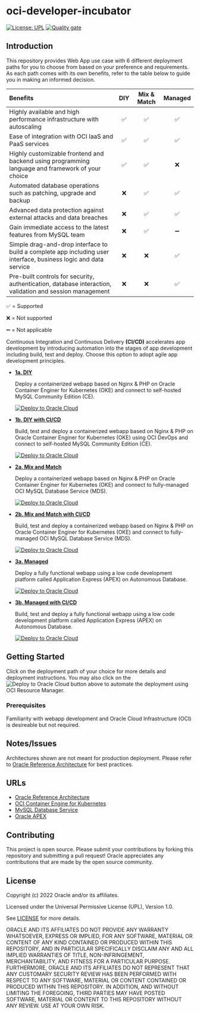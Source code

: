 # oci-developer-incubator

[![License: UPL](https://img.shields.io/badge/license-UPL-green)](https://img.shields.io/badge/license-UPL-green) [![Quality gate](https://sonarcloud.io/api/project_badges/quality_gate?project=oracle-devrel_oci-developer-incubator)](https://sonarcloud.io/dashboard?id=oracle-devrel_oci-developer-incubator)

## Introduction
This repository provides Web App use case with 6 different deployment paths for you to choose from based on your preference and requirements. As each path comes with its own benefits, refer to the table below to guide you in making an informed decision.

| Benefits | DIY | Mix & Match | Managed |
| :--- | :---: | :---: | :---: |
| Highly available and high performance infrastructure with autoscaling | :white_check_mark: | :white_check_mark: | :white_check_mark: |
| Ease of integration with OCI IaaS and PaaS services | :white_check_mark: | :white_check_mark: | :white_check_mark: |
| Highly customizable frontend and backend using programming language and framework of your choice | :white_check_mark: | :white_check_mark: | :x: |
| Automated database operations such as patching, upgrade and backup | :x: | :white_check_mark: | :white_check_mark: |
| Advanced data protection against external attacks and data breaches | :x: | :white_check_mark: | :white_check_mark: |
| Gain immediate access to the latest features from MySQL team | :x: | :white_check_mark: | :heavy_minus_sign: |
| Simple drag-and-drop interface to build a complete app including user interface, business logic and data service | :x: | :x: | :white_check_mark:  |
| Pre-built controls for security, authentication, database interaction, validation and session management | :x: | :x: | :white_check_mark: |

:white_check_mark: = Supported

:x: = Not supported

:heavy_minus_sign: = Not applicable

Continuous Integration and Continuous Delivery **(CI/CD)** accelerates app development by introducing automation into the stages of app development including build, test and deploy. Choose this option to adopt agile app development principles.

* [**1a. DIY**](1a_diy)

    Deploy a containerized webapp based on Nginx & PHP on Oracle Container Enginer for Kubernetes (OKE) and connect to self-hosted MySQL Community Edition (CE).

    [![Deploy to Oracle Cloud](https://oci-resourcemanager-plugin.plugins.oci.oraclecloud.com/latest/deploy-to-oracle-cloud.svg)](https://cloud.oracle.com/resourcemanager/stacks/create?zipUrl=https://<replace_zipfile>)     

* [**1b. DIY with CI/CD**](1b_diy_cicd)

    Build, test and deploy a containerized webapp based on Nginx & PHP on Oracle Container Enginer for Kubernetes (OKE) using OCI DevOps and connect to self-hosted MySQL Community Edition (CE).

    [![Deploy to Oracle Cloud](https://oci-resourcemanager-plugin.plugins.oci.oraclecloud.com/latest/deploy-to-oracle-cloud.svg)](https://cloud.oracle.com/resourcemanager/stacks/create?zipUrl=https://<replace_zipfile>)

* [**2a. Mix and Match**](2a_mixmatch)

    Deploy a containerized webapp based on Nginx & PHP on Oracle Container Enginer for Kubernetes (OKE) and connect to fully-managed OCI MySQL Database Service (MDS).

    [![Deploy to Oracle Cloud](https://oci-resourcemanager-plugin.plugins.oci.oraclecloud.com/latest/deploy-to-oracle-cloud.svg)](https://cloud.oracle.com/resourcemanager/stacks/create?zipUrl=https://<replace_zipfile>)

* [**2b. Mix and Match with CI/CD**](2b_mixmatch_cicd)

    Build, test and deploy a containerized webapp based on Nginx & PHP on Oracle Container Enginer for Kubernetes (OKE) and connect to fully-managed OCI MySQL Database Service (MDS).

    [![Deploy to Oracle Cloud](https://oci-resourcemanager-plugin.plugins.oci.oraclecloud.com/latest/deploy-to-oracle-cloud.svg)](https://cloud.oracle.com/resourcemanager/stacks/create?zipUrl=https://<replace_zipfile>)

* [**3a. Managed**](3a_managed)

    Deploy a fully functional webapp using a low code development platform called Application Express (APEX) on Autonomous Database.

    [![Deploy to Oracle Cloud](https://oci-resourcemanager-plugin.plugins.oci.oraclecloud.com/latest/deploy-to-oracle-cloud.svg)](https://cloud.oracle.com/resourcemanager/stacks/create?zipUrl=https://<replace_zipfile>)

* [**3b. Managed with CI/CD**](3b_managed_cicd)

    Build, test and deploy a fully functional webapp using a low code development platform called Application Express (APEX) on Autonomous Database.

    [![Deploy to Oracle Cloud](https://oci-resourcemanager-plugin.plugins.oci.oraclecloud.com/latest/deploy-to-oracle-cloud.svg)](https://cloud.oracle.com/resourcemanager/stacks/create?zipUrl=https://<replace_zipfile>)

## Getting Started
Click on the deployment path of your choice for more details and deployment instructions. You may also click on the ![Deploy to Oracle Cloud](https://oci-resourcemanager-plugin.plugins.oci.oraclecloud.com/latest/deploy-to-oracle-cloud.svg) button above to automate the deployment using OCI Resource Manager. 

### Prerequisites
Familiarity with webapp development and Oracle Cloud Infrastructure (OCI) is desireable but not required.

## Notes/Issues
Architectures shown are not meant for production deployment. Please refer to [Oracle Reference Architecture](https://docs.oracle.com/en/solutions/ha-web-app/index.html) for best practices.

## URLs
* [Oracle Reference Architecture](https://docs.oracle.com/en/solutions/ha-web-app/index.html)
* [OCI Container Engine for Kubernetes](https://docs.oracle.com/en-us/iaas/Content/ContEng/Concepts/contengoverview.htm)
* [MySQL Database Service](https://docs.oracle.com/en-us/iaas/mysql-database/doc/overview-mysql-database-service.html)
* [Oracle APEX](https://docs.oracle.com/en/database/oracle/apex/index.html)

## Contributing
This project is open source.  Please submit your contributions by forking this repository and submitting a pull request!  Oracle appreciates any contributions that are made by the open source community.

## License
Copyright (c) 2022 Oracle and/or its affiliates.

Licensed under the Universal Permissive License (UPL), Version 1.0.

See [LICENSE](LICENSE) for more details.

ORACLE AND ITS AFFILIATES DO NOT PROVIDE ANY WARRANTY WHATSOEVER, EXPRESS OR IMPLIED, FOR ANY SOFTWARE, MATERIAL OR CONTENT OF ANY KIND CONTAINED OR PRODUCED WITHIN THIS REPOSITORY, AND IN PARTICULAR SPECIFICALLY DISCLAIM ANY AND ALL IMPLIED WARRANTIES OF TITLE, NON-INFRINGEMENT, MERCHANTABILITY, AND FITNESS FOR A PARTICULAR PURPOSE.  FURTHERMORE, ORACLE AND ITS AFFILIATES DO NOT REPRESENT THAT ANY CUSTOMARY SECURITY REVIEW HAS BEEN PERFORMED WITH RESPECT TO ANY SOFTWARE, MATERIAL OR CONTENT CONTAINED OR PRODUCED WITHIN THIS REPOSITORY. IN ADDITION, AND WITHOUT LIMITING THE FOREGOING, THIRD PARTIES MAY HAVE POSTED SOFTWARE, MATERIAL OR CONTENT TO THIS REPOSITORY WITHOUT ANY REVIEW. USE AT YOUR OWN RISK. 